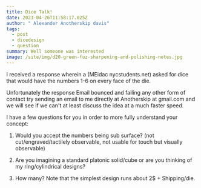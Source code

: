 ```yaml
---
title: Dice Talk!
date: 2023-04-26T11:58:17.025Z
author: " Alexander Anotherskip davis"
tags:
  - post
  - dicedesign
  - question
summary: Well someone was interested
image: /site/img/d20-green-fuz-sharpening-and-polishing-notes.jpg
---
```



I received a response wherein a (MEidac nycstudents.net) asked for dice that would have the numbers 1-6 on every face of the die.

U﻿nfortunately the response Email bounced and failing any other form of contact try sending an email to me directly at Anotherskip at gmail.com and we will see if we can't at least discuss the idea at a much faster speed.

I have a few questions for you in order to more fully understand your concept:

1. Would you accept the numbers being sub surface? (not cut/engraved/tactilely ​observable, not usable for touch but visually observable) 

2. Are you imagining a standard platonic solid/cube or are you thinking of my ring/cylindrical designs?

3. How many? Note that the simplest design runs about 2$ + Shipping/die.